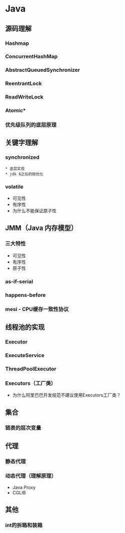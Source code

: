 # Java

## 源码理解

### Hashmap

### ConcurrentHashMap

### AbstractQueuedSynchronizer

### ReentrantLock

### ReadWriteLock

### Atomic*

### 优先级队列的底层原理

## 关键字理解

### synchronized

	* 底层实现
	* jdk 6之后的锁优化

### volatile

* 可见性
* 有序性
* 为什么不能保证原子性

## JMM（Java 内存模型）

### 三大特性

* 可见性
* 有序性
* 原子性

### as-if-serial

### happens-before

### mesi - CPU缓存一致性协议

## 线程池的实现

### Executor

### ExecuteService

### ThreadPoolExecutor

### Executors（工厂类）

* 为什么阿里巴巴开发规范不建议使用Executors工厂类？

## 集合

### 链表的层次变量

## 代理

### 静态代理

### 动态代理（理解原理）

* Java Proxy
* CGLIB

## 其他

### int的拆箱和装箱
